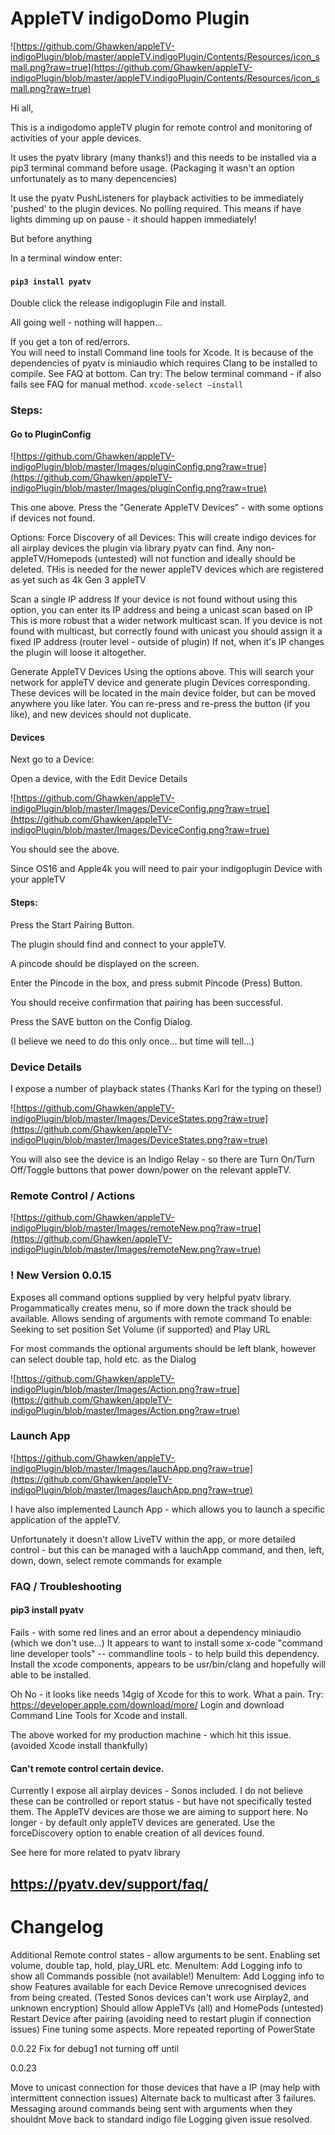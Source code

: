 # AppleTV indigoDomo Plugin

![https://github.com/Ghawken/appleTV-indigoPlugin/blob/master/appleTV.indigoPlugin/Contents/Resources/icon_small.png?raw=true](https://github.com/Ghawken/appleTV-indigoPlugin/blob/master/appleTV.indigoPlugin/Contents/Resources/icon_small.png?raw=true)

Hi all,

This is a indigodomo appleTV plugin for remote control and monitoring of activities of your apple devices.

It uses the pyatv library (many thanks!) and this needs to be installed via a pip3 terminal command before usage.  (Packaging it wasn't an option unfortunately as to many depencencies)

It use the pyatv PushListeners for playback activities to be immediately 'pushed' to the plugin devices.  No polling required.
This means if have lights dimming up on pause - it should happen immediately!

But before anything

In a terminal window enter:

#### `pip3 install pyatv`

Double click the release indigoplugin File and install.

All going well - nothing will happen...

If you get a ton of red/errors.  
You will need to install Command line tools for Xcode.   It is because of the dependencies of pyatv is miniaudio which requires Clang to be installed to compile.
See FAQ at bottom. 
Can try:  The below terminal command - if also fails see FAQ for manual method.
`xcode-select —install`

### Steps:

#### Go to PluginConfig

![https://github.com/Ghawken/appleTV-indigoPlugin/blob/master/Images/pluginConfig.png?raw=true](https://github.com/Ghawken/appleTV-indigoPlugin/blob/master/Images/pluginConfig.png?raw=true)

This one above.
Press the "Generate AppleTV Devices" - with some options if devices not found.

Options:
Force Discovery of all Devices:
This will create indigo devices for all airplay devices the plugin via library pyatv can find.
Any non-appleTV/Homepods (untested) will not function and ideally should be deleted.
THis is needed for the newer appleTV devices which are registered as yet such as 4k Gen 3 appleTV

Scan a single IP address
If your device is not found without using this option, you can enter its IP address and being a unicast scan based on IP
This is more robust that a wider network multicast scan.
If you device is not found with multicast, but correctly found with unicast you should assign it a fixed IP address
(router level - outside of plugin)
If not, when it's IP changes the plugin will loose it altogether.

Generate AppleTV Devices
Using the options above.
This will search your network for appleTV device and generate plugin Devices corresponding.
These devices will be located in the main device folder, but can be moved anywhere you like later.
You can re-press and re-press the button (if you like), and new devices should not duplicate.

#### Devices

Next go to a Device:

Open a device, with the Edit Device Details

![https://github.com/Ghawken/appleTV-indigoPlugin/blob/master/Images/DeviceConfig.png?raw=true](https://github.com/Ghawken/appleTV-indigoPlugin/blob/master/Images/DeviceConfig.png?raw=true)

You should see the above.

Since OS16 and Apple4k you will need to pair your indigoplugin Device with your appleTV

#### Steps:
Press the Start Pairing Button.

The plugin should find and connect to your appleTV.

A pincode should be displayed on the screen.

Enter the Pincode in the box, and press submit Pincode (Press) Button.

You should receive confirmation that pairing has been successful.

Press the SAVE button on the Config Dialog.

(I believe we need to do this only once... but time will tell...)

### Device Details

I expose a number of playback states (Thanks Karl for the typing on these!)

![https://github.com/Ghawken/appleTV-indigoPlugin/blob/master/Images/DeviceStates.png?raw=true](https://github.com/Ghawken/appleTV-indigoPlugin/blob/master/Images/DeviceStates.png?raw=true)

You will also see the device is an Indigo Relay - so there are Turn On/Turn Off/Toggle buttons that power down/power on the relevant appleTV.

### Remote Control / Actions

![https://github.com/Ghawken/appleTV-indigoPlugin/blob/master/Images/remoteNew.png?raw=true](https://github.com/Ghawken/appleTV-indigoPlugin/blob/master/Images/remoteNew.png?raw=true)


### ! New Version 0.0.15

Exposes all command options supplied by very helpful pyatv library.  Progammatically creates menu, so if more down the track should be available.
Allows sending of arguments with remote command
To enable:
Seeking to set position
Set Volume (if supported)
and Play URL

For most commands the optional arguments should be left blank, however can select double tap, hold etc. as the Dialog

![https://github.com/Ghawken/appleTV-indigoPlugin/blob/master/Images/Action.png?raw=true](https://github.com/Ghawken/appleTV-indigoPlugin/blob/master/Images/Action.png?raw=true)


### Launch App

![https://github.com/Ghawken/appleTV-indigoPlugin/blob/master/Images/lauchApp.png?raw=true](https://github.com/Ghawken/appleTV-indigoPlugin/blob/master/Images/lauchApp.png?raw=true)

I have also implemented Launch App - which allows you to launch a specific application of the appleTV.  

Unfortunately it doesn't allow LiveTV within the app, or more detailed control - but this can be managed with a lauchApp command, and then, left, down, down, select remote commands for example




### FAQ / Troubleshooting

#### pip3 install pyatv

Fails - with some red lines and an error about a dependency miniaudio (which we don't use...)
It appears to want to install some x-code "command line developer tools" -- commandline tools  - to help build this dependency.
Install the xcode components, appears to be usr/bin/clang and hopefully will able to be installed.

Oh No - it looks like needs 14gig of Xcode for this to work.  What a pain.
Try:
https://developer.apple.com/download/more/
Login and download Command Line Tools for Xcode and install.

The above worked for my production machine - which hit this issue.  (avoided Xcode install thankfully)

#### Can't remote control certain device.

Currently I expose all airplay devices - Sonos included.  I do not believe these can be controlled or report status - but have not specifically tested them.
The AppleTV devices are those we are aiming to support here.
No longer - by default only appleTV devices are generated.  Use the forceDiscovery option to enable creation of all devices found.


See here for more related to pyatv library

## https://pyatv.dev/support/faq/

# Changelog

Additional Remote control states - allow arguments to be sent.
Enabling set volume, double tap, hold, play_URL etc.
MenuItem: Add Logging info to show all Commands possible (not available!)
MenuItem: Add Logging info to show Features available for each Device
Remove unrecognised devices from being created.  (Tested Sonos devices can't work use Airplay2, and unknown encryption)
Should allow AppleTVs (all) and HomePods (untested)
Restart Device after pairing (avoiding need to restart plugin if connection issues)
Fine tuning some aspects.
More repeated reporting of PowerState

0.0.22
Fix for debug1 not turning off until 

0.0.23

Move to unicast connection for those devices that have a IP
(may help with intermittent connection issues)
Alternate back to multicast after 3 failures.
Messaging around commands being sent with arguments when they shouldnt
Move back to standard indigo file Logging given issue resolved.




